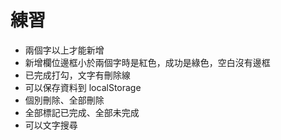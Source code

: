 # 練習
- 兩個字以上才能新增
- 新增欄位邊框小於兩個字時是紅色，成功是綠色，空白沒有邊框
- 已完成打勾，文字有刪除線
- 可以保存資料到 localStorage
- 個別刪除、全部刪除
- 全部標記已完成、全部未完成
- 可以文字搜尋